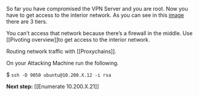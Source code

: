 
So far you have compromised the VPN Server and you are root. Now you have to get access to the interior network. As you can see in this [image](https://docs.google.com/document/d/1W1_Ck-x7nQn1f0XNTezp6Y_KslWEIjCmp_8pLg_ucrs/edit#bookmark=id.z9s26cqsw79w) there are 3 tiers.

You can’t access that network because there’s a firewall in the middle. Use [[Pivoting overview]]to get access to the interior network.

Routing network traffic with [[Proxychains]].

On your Attacking Machine run the following.

$ `ssh -D 9050 ubuntu@10.200.X.12 -i rsa`

**Next step:** [[Enumerate 10.200.X.21]]